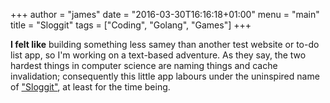 +++
author = "james"
date = "2016-03-30T16:16:18+01:00"
menu = "main"
title = "Sloggit"
tags = ["Coding", "Golang", "Games"]
+++

**I felt like** building something less samey than another test website or to-do list app, so I'm working on a text-based adventure. As they say, the two hardest things in computer science are naming things and cache invalidation; consequently this little app labours under the uninspired name of ["Sloggit"](/project/sloggit), at least for the time being.
